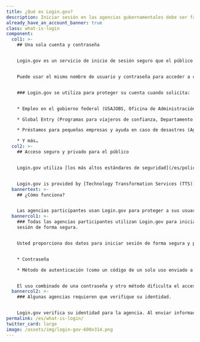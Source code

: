 ```yaml
---
title: ¿Qué es Login.gov?
description: Iniciar sesión en las agencias gubernamentales debe ser fácil y seguro.
already_have_an_account_banner: true
class: what-is-login
component:
  col1: >-
    ## Una sola cuenta y contraseña


    Login.gov es un servicio de inicio de sesión seguro que el público utiliza para iniciar sesión en agencias gubernamentales participantes. Las agencias participantes le pedirán que cree una cuenta en Login.gov para tener acceso seguro a su información en sus respectivos sitios web o aplicaciones.


    Puede usar el mismo nombre de usuario y contraseña para acceder a cualquier agencia asociada con Login.gov, lo cual agiliza su trámite y evita tener que recordar varios nombres de usuario y contraseñas.


    ### Login.gov se utiliza para proteger su cuenta cuando solicita:


    * Empleo en el gobierno federal (USAJOBS, Oficina de Administración de Personal)

    * Global Entry (Programas para viajeros de confianza, Departamento de Seguridad Nacional)

    * Préstamos para pequeñas empresas y ayuda en caso de desastres (Agencia Federal de Pequeños Negocios)

    * Y más…
  col2: >-
    ## Acceso seguro y privado para el público


    Login.gov utiliza [los más altos estándares de seguridad](/es/policy/) para mantener segura su información, incluida la verificación de identidad y [autenticación de dos factores](/es/help/authentication-methods/which-authentication-method-should-i-use/).


    Login.gov is provided by [Technology Transformation Services (TTS)](https://www.gsa.gov/tts).
  bannertext: >-
    ## ¿Cómo funciona?


    Las agencias participantes usan Login.gov para proteger a sus usuarios. Cuando inicie sesión en una agencia participante, se le pedirá que primero inicie sesión o cree una cuenta en Login.gov para acceder a su perfil en dicha agencia.  
  bannercol1: >-
    ### Todas las agencias participantes utilizan Login.gov para iniciar
    sesión de forma segura.


    Usted proporciona dos datos para iniciar sesión de forma segura y proteger su información. 


    * Contraseña

    * Método de autenticación (como un código de un solo uso enviado a su teléfono o una aplicación de autenticación)


    El uso combinado de una contraseña y otro método dificulta el acceso de terceros a su información.
  bannercol2: >-
    ### Algunas agencias requieren que verifique su identidad.


    Login.gov verifica su identidad para la agencia. Al enviar información de identificación personal (PII), como su identificación con fotografía, verifica que se trata de usted y no de alguien haciéndose pasar por usted. Nosotros nos limitamos a confirmar su identidad y no determinamos su elegibilidad para los servicios ofrecidos por la agencia.
permalink: /es/what-is-login/
twitter_card: large
image: /assets/img/login-gov-600x314.png
---
```

